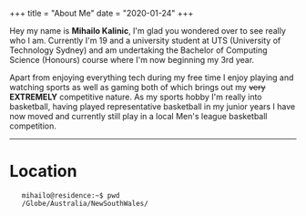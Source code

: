 +++
title = "About Me"
date = "2020-01-24"
+++

Hey my name is **Mihailo Kalinic**, I'm glad you wondered over to see really who I am. Currently I'm 19 and a university student at UTS (University of Technology Sydney) and am undertaking the Bachelor of Computing Science (Honours) course where I'm now beginning my 3rd year.

Apart from enjoying everything tech during my free time I enjoy playing and watching sports as well as gaming both of which brings out my ~~very~~ **EXTREMELY** competitive nature. As my sports hobby I'm really into basketball, having played representative basketball in my junior years I have now moved and currently still play in a local Men's league basketball competition. 

****************
# Location
       mihailo@residence:~$ pwd
       /Globe/Australia/NewSouthWales/
